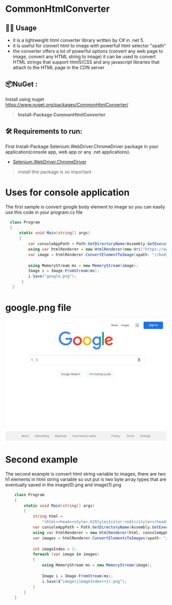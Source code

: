 # CommonHtmlConverter
## 👩‍🏫 Usage
- it is a lightweight html converter library written by C# in .net 5.
- it is useful for convert html to image with powerfull html selector "xpath"
- the converter offers a lot of powerful options (convert any web page to image, convert any HTML string to image) it can be used to convert HTML strings that support html5/CSS and any javascript libraries that attach to the HTML page in the CDN server

## 📦NuGet :
Install using nuget https://www.nuget.org/packages/CommonHtmlConverter/
>**Install-Package CommonHtmlConverter**

## 🛠 Requirements to run:
First Install-Package Selenium.WebDriver.ChromeDriver package in your application(console app, web app or any .net applications).
* [Selenium.WebDriver.ChromeDriver](https://www.nuget.org/packages/Selenium.WebDriver.ChromeDriver)
> install this package is so important
> 
# Uses for console application
The first sample is convert google body element to image so you can easily use this code in your program.cs file
```csharp
  class Program
  {
      static void Main(string[] args)
      {
          var consoleAppPath = Path.GetDirectoryName(Assembly.GetExecutingAssembly().Location);
          using var htmlRenderer = new HtmlRenderer(new Uri("https://www.google.com/"), consoleAppPath);
          var image = htmlRenderer.ConvertElementToImage(xpath: "//body");

          using MemoryStream ms = new MemoryStream(image);
          Image i = Image.FromStream(ms);
          i.Save("google.png");
       }
   }
```

# google.png file
[![google image](https://github.com/pejmansahebi/CommonHtmlConverter.Net/blob/master/HtmlConvertor.Common/assets/images/google.png)](https://github.com/pejmansahebi/CommonHtmlConverter.Net/edit/master/README.md)

# Second example
The second example is convert html string variable to images, there are two h1 elements in html string variable so out put is two byte array types that are eventually saved in the image(0).png and image(1).png
```csharp
    class Program
    {
        static void Main(string[] args)
        {
            string html =
                "<html><head><style>.h1Styles{color:red}</style></head><body><h1 class='h1Styles'>common html convertor</h1><h1 class='h1Styles'>pejman sahebi</h1></body></html>";
            var consoleAppPath = Path.GetDirectoryName(Assembly.GetExecutingAssembly().Location);
            using var htmlRenderer = new HtmlRenderer(html, consoleAppPath);
            var images = htmlRenderer.ConvertElementsToImages(xpath: "//h1");

            int imageIndex = 1;
            foreach (var image in images)
            {
                using MemoryStream ms = new MemoryStream(image);

                Image i = Image.FromStream(ms);
                i.Save($"image({imageIndex++}).png");
            }
        }
    }
```

